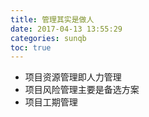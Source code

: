 ```yaml
---
title: 管理其实是做人
date: 2017-04-13 13:55:29 
categories: sunqb 
toc: true
---
```

- 项目资源管理即人力管理
- 项目风险管理主要是备选方案
- 项目工期管理
